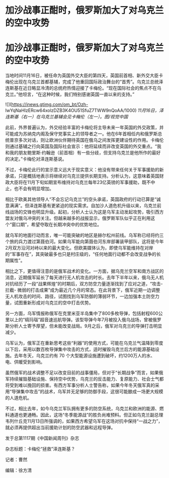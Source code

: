 # 加沙战事正酣时，俄罗斯加大了对乌克兰的空中攻势

# 加沙战事正酣时，俄罗斯加大了对乌克兰的空中攻势

当地时间11月16日，被任命为英国外交大臣的第四天，英国前首相、新外交大臣卡梅伦出现在乌克兰首都基辅，完成了他重回国际政治舞台的“首秀”。乌克兰总统泽连斯基在近日略显冷清的总统府热情迎接了卡梅伦。“现在国际社会的焦点不在乌克兰。”他坦言，“在这种时候，我们特别感谢英国一直以来的支持。”

![](https://inews.gtimg.com/om_bt/Ozh-
IwYqNaHIzERcw64xolzDZB3K4OU51SfuZ7TWW9nQoAA/1000)
_11月16日，泽连斯基（右一）在乌克兰基辅会见卡梅伦（左一）。图/视觉中国_

此前，外界普遍认为，外交经验丰富的卡梅伦将主导未来一年英国的外交政策，并可能成为苏纳克内阁及保守党事实上的领导者之一。他在6年首相任内和俄罗斯总统普京多次对话，则让欧洲伙伴期待英国在俄乌之间发挥更建设性的作用。卡梅伦则通过基辅之行向英国及国际社会宣示：他将延续而非改变英国的外交重点。“我和我的朋友鲍里斯·约翰逊（前首相）有一些分歧，但支持乌克兰是他所作的最好的决定。”卡梅伦对泽连斯基说。

不过，卡梅伦此行的宣示意义远大于现实意义：他没有带来任何关于军事援助的新承诺，只是概括地表示将继续对乌克兰提供长期支持。分析认为，这意味着英国财政大臣将在11月下旬如期宣布维持对乌克兰每年23亿英镑的军事援助，既不中止，也不会有明显增加。

相比于欧美其他领导人“不会忘记乌克兰”的空头承诺，英国政府的行动已算是“诚意满满”。但泽连斯基有更紧迫的现实需求。自加沙人道危机升级以来，乌克兰前线战场的交锋也明显升级。起初，分析人士认为这是乌军主动发起攻势，吸引西方盟友对俄乌冲突的关注。但越来越多的战报显示，俄罗斯军队似乎正在利用这个“窗口期”，希望夺取在长期冲突中的优势地位。

就乌军的地面行动而言，唯一可能突破的地区是赫尔松州前线。乌军称已经将约三个旅的兵力渡过第聂伯河。如果乌军能向第聂伯河东岸部署装甲部队，这将是今年2月双方沿河对峙以来的最大变化。但欧美媒体认为，即使乌军能维持在对岸的“军事存在”，其突破最多也只是村庄级的，“任何地面行动都不会改变战争的长期属性”。

相比之下，更值得注意的是俄军战术的变化。一方面，据乌克兰空军和南方战区的消息，近期俄军延长了每天进行无人机攻击的时长。去年下半年以来，俄乌无人机对抗经历了一段“战果辉煌”的时期后，双方防空力量逐渐找到了应对之道，“攻击-
拦截-
微弱的打击成果”成为最近几个月的常态。在此背景下，俄军近期一边调整无人机攻击的时间、路径，试图找到乌军防御的薄弱环节，一边加强本土防空力量，试图重新形成对乌克兰的空中打击优势。

另一方面，乌军情报称俄军在克里米亚半岛集中了800多枚导弹，包括射程600公里以上的“缟玛瑙”超音速巡航导弹。该型导弹今年7月被投入俄乌战场，曾被俄罗斯分析人士寄予厚望，但未能改变战局。9月之后，俄军对乌克兰的导弹打击明显减少。

乌军认为，俄军正在重新思考这些“利器”的使用方式，可能在乌克兰气温降到零度以下后，采用以数百枚导弹集中攻击的方式，适时摧毁乌克兰后方的能源基础设施。去年冬天，乌克兰约有
70 个大型能源设施遭到破坏，约1200万人的水、电、供暖受到影响。

虽然俄军的战术调整不足以改变目前的战事僵局，但对于“长期战争”而言，如果俄军持续摧毁基础设施、保持空中优势，乌克兰的反击能力、复原能力、社会士气都将受到难以挽回的损害。有西方军事分析人士警告称，如果今年冬天俄军真的采用“导弹集中攻击”的战术，乌军并无足够的防御手段，这很可能酿成一场更大规模的人道危机。

不过，相比去年，如今乌克兰军队拥有更多的防空系统，乌克兰和欧洲的能源、燃料通道也更通畅。因此，这场“冬季能源战”的胜负尚难预料。但正如乌克兰副总理韦列什丘克11月13日所强调的，如果西方希望乌军在这场对抗中保持“一战之力”，就必须再提供超出当前援助计划的防空武器和远程导弹。

发于总第1117期《中国新闻周刊》杂志

杂志标题：卡梅伦“拯救”泽连斯基？

记者：曹然

编辑：徐方清


